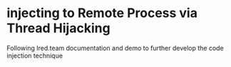 # injecting to Remote Process via Thread Hijacking
Following Ired.team documentation and demo to further develop the code injection technique
